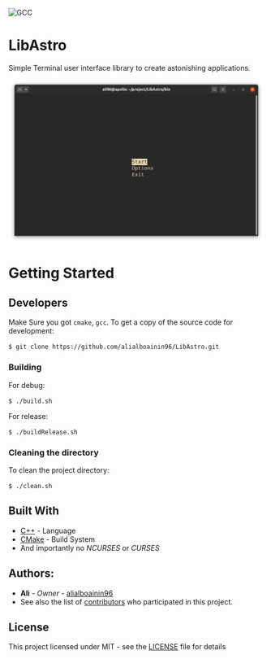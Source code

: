 ![GCC](https://github.com/AliAlboainin96/LibAstro/workflows/GCC/badge.svg)
# LibAstro
Simple Terminal user interface library to create astonishing applications.

<p align="center"><img src="/docs/examples/basic_menu?raw=true"/></p>

# Getting Started

## Developers
Make Sure you got `cmake`, `gcc`. To get a copy of the source code for development:
```shell
$ git clone https://github.com/alialboainin96/LibAstro.git
```

### Building

For debug:

```shell
$ ./build.sh
```

For release:

```shell
$ ./buildRelease.sh
```

### Cleaning the directory

To clean the project directory:

```shell
$ ./clean.sh
```

## Built With
* [C++](https://en.wikipedia.org/wiki/C%2B%2B) - Language
* [CMake](https://cmake.org) - Build System
* And importantly no *NCURSES* or *CURSES*

## Authors:
* **Ali** - *Owner* - [alialboainin96](https://github.com/alialboainin96)
* See also the list of [contributors](https://github.com/alialboainin96/LibAstro/graphs/contributors) who participated in this project.

## License
This project licensed under MIT - see the [LICENSE](LICENSE) file for details
